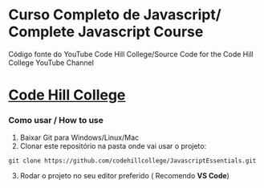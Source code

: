 
# Curso Completo de Javascript/ Complete Javascript Course

Código fonte do YouTube Code Hill College/Source Code for the Code Hill College YouTube Channel
# [Code Hill College](https://www.youtube.com/channel/UCm63tB8wsKOVvxoU4iMpS2A)
### Como usar / How to use
1. Baixar Git para Windows/Linux/Mac
2. Clonar este repositório na pasta onde vai usar o projeto:
 ```
git clone https://github.com/codehillcollege/JavascriptEssentials.git
```
3.  Rodar o projeto no seu editor preferido ( Recomendo **VS Code**)
